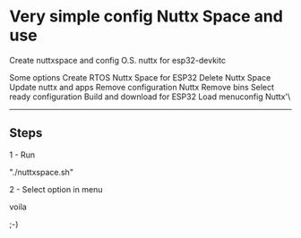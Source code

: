 # Very simple config Nuttx Space and use 
Create nuttxspace and config O.S. nuttx for esp32-devkitc

Some options
Create RTOS Nuttx Space for ESP32
Delete Nuttx Space
Update nuttx and apps
Remove configuration Nuttx
Remove bins
Select ready configuration
Build and download for ESP32
Load menuconfig Nuttx'\

----------------------------------------------------
Steps
----------------------------------------------------

1 - Run

"./nuttxspace.sh"


2 - Select option in menu

voila

;-)

